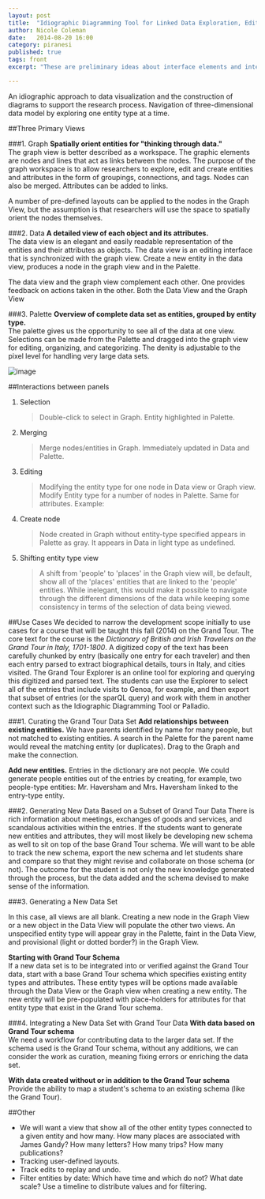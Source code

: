```yaml
---
layout: post
title:  "Idiographic Diagramming Tool for Linked Data Exploration, Editing and Creation"
author: Nicole Coleman
date:   2014-08-20 16:00
category: piranesi
published: true
tags: front
excerpt: "These are preliminary ideas about interface elements and interaction based on use cases for the Humanities+Design/Grand Tour course. This is our test case for applying the idiographic diagramming tool to linked data exploration and creation. The process also involves creating scholarly schema through the research process as a research outcome."

---
```



An idiographic approach to data visualization and the construction of diagrams to support the research process. Navigation of three-dimensional data model by exploring one entity type at a time. 

##Three Primary Views

###1. Graph
**Spatially orient entities for "thinking through data."**  
The graph view is better described as a workspace. The graphic elements are nodes and lines that act as links between the nodes. The purpose of the graph workspace is to allow researchers to explore, edit and create entities and attributes in the form of groupings, connections, and tags. Nodes can also be merged. Attributes can be added to links.  

A number of pre-defined layouts can be applied to the nodes in the Graph View, but the assumption is that researchers will use the space to spatially orient the nodes themselves. 

###2. Data
**A detailed view of each object and its attributes.**  
The data view is an elegant and easily readable representation of the entities and their attributes as objects. The data view is an editing interface that is synchronized with the graph view. Create a new entity in the data view, produces a node in the graph view and in the Palette. 

The data view and the graph view complement each other. One provides feedback on actions taken in the other. Both the Data View and the Graph View 

###3. Palette
**Overview of complete data set as entities, grouped by entity type.**  
The palette gives us the opportunity to see all of the data at one view. Selections can be made from the Palette and dragged into the graph view for editing, organizing, and categorizing. The denity is adjustable to the pixel level for handling very large data sets.

![image](http://drive.google.com/uc?export=view&id=0B1XIzIvpOWe4aTY5Zk9CYmhNZms)

##Interactions between panels
1. Selection
	> Double-click to select in Graph. Entity highlighted in Palette.
2. Merging
	>Merge nodes/entities in Graph. Immediately updated in Data and Palette.
3. Editing
	> Modifying the entity type for one node in Data view or Graph view. Modify Entity type for a number of nodes in Palette. Same for attributes. Example: 
4. Create node
	>Node created in Graph without entity-type specified appears in Palette as gray. It appears in Data in light type as undefined.
5. Shifting entity type view
	> A shift from 'people' to 'places' in the Graph view will, be default, show all of the 'places' entities that are linked to the 'people' entities. While inelegant, this would make it possible to navigate through the different dimensions of the data while keeping some consistency in terms of the selection of data being viewed.

##Use Cases
We decided to narrow the development scope initially to use cases for a course that will be taught this fall (2014) on the Grand Tour. The core text for the course is the _Dictionary of British and Irish Travelers on the Grand Tour in Italy, 1701-1800_. A digitized copy of the text has been carefully chunked by entry (basically one entry for each traveler) and then each entry parsed to extract biographical details, tours in Italy, and cities visited. The Grand Tour Explorer is an online tool for exploring and querying this digitized and parsed text. The students can use the Explorer to select all of the entries that include visits to Genoa, for example, and then export that subset of entries (or the sparQL query) and work with them in another context such as the Idiographic Diagramming Tool or Palladio. 

###1. Curating the Grand Tour Data Set
**Add relationships between existing entities.**
We have parents identified by name for many people, but not matched to existing entities. A search in the Palette for the parent name would reveal the matching entity (or duplicates). Drag to the Graph and make the connection.

**Add new entities.**
Entries in the dictionary are not people. We could generate people entities out of the entries by creating, for example, two people-type entities: Mr. Haversham and Mrs. Haversham linked to the entry-type entity.

###2. Generating New Data Based on a Subset of Grand Tour Data
There is rich information about meetings, exchanges of goods and services, and scandalous activities within the entries. If the students want to generate new entities and attributes, they will most likely be developing new schema as well to sit on top of the base Grand Tour schema. We will want to be able to track the new schema, export the new schema and let students share and compare so that they might revise and collaborate on those schema (or not). The outcome for the student is not only the new knowledge generated through the process, but the data added and the schema devised to make sense of the information.

###3. Generating a New Data Set

In this case, all views are all blank. Creating a new node in the Graph View or a new object in the Data View will populate the other two views. An unspecified entity type will appear gray in the Palette, faint in the Data View, and provisional (light or dotted border?) in the Graph View.  

**Starting with Grand Tour Schema**  
If a new data set is to be integrated into or verified against the Grand Tour data, start with a base Grand Tour schema which specifies existing entity types and attributes. These entity types will be options made available through the Data View or the Graph view when creating a new entity. The new entity will be pre-populated with place-holders for attributes for that entity type that exist in the Grand Tour schema.


###4. Integrating a New Data Set with Grand Tour Data
**With data based on Grand Tour schema**  
We need a workflow for contributing data to the larger data set. If the schema used is the Grand Tour schema, without any additions, we can consider the work as curation, meaning fixing errors or enriching the data set.

**With data created without or in addition to the Grand Tour schema**  
Provide the ability to map a student's schema to an existing schema (like the Grand Tour).



##Other

* We will want a view that show all of the other entity types connected to a given entity and how many. How many places are associated with James Gandy? How many letters? How many trips? How many publications?
* Tracking user-defined layouts.
* Track edits to replay and undo.
* Filter entities by date: Which have time and which do not? What date scale? Use a timeline to distribute values and for filtering.

